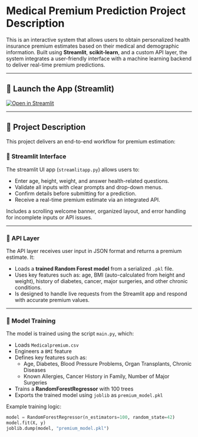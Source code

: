 #  Medical Premium Prediction Project Description

This is an interactive system that allows users to obtain personalized health insurance premium estimates based on their medical and demographic information. Built using **Streamlit**, **scikit-learn**, and a custom API layer, the system integrates a user-friendly interface with a machine learning backend to deliver real-time premium predictions.

---

## 🚀 Launch the App (Streamlit)

[![Open in Streamlit](https://static.streamlit.io/badges/streamlit_badge_black_white.svg)](https://imaduhu1-premiumpredictionmaduhu-streamlitapp-blumdl.streamlit.app/)

---

## 🧾 Project Description

This project delivers an end-to-end workflow for premium estimation:

### 🔹 Streamlit Interface

The streamlit UI app (`streamlitapp.py`) allows users to:
- Enter age, height, weight, and answer health-related questions.
- Validate all inputs with clear prompts and drop-down menus.
- Confirm details before submitting for a prediction.
- Receive a real-time premium estimate via an integrated API.

Includes a scrolling welcome banner, organized layout, and error handling for incomplete inputs or API issues.

---

### 🔹 API Layer

The API layer receives user input in JSON format and returns a premium estimate. It:
- Loads a **trained Random Forest model** from a serialized `.pkl` file.
- Uses key features such as: age, BMI (auto-calculated from height and weight), history of diabetes, cancer, major surgeries, and other chronic conditions.
- Is designed to handle live requests from the Streamlit app and respond with accurate premium values.


---

### 🔹 Model Training

The model is trained using the script `main.py`, which:
- Loads `Medicalpremium.csv`
- Engineers a `BMI` feature
- Defines key features such as:
  - Age, Diabetes, Blood Pressure Problems, Organ Transplants, Chronic Diseases
  - Known Allergies, Cancer History in Family, Number of Major Surgeries
- Trains a **RandomForestRegressor** with 100 trees
- Exports the trained model using `joblib` as `premium_model.pkl`

Example training logic:

```python
model = RandomForestRegressor(n_estimators=100, random_state=42)
model.fit(X, y)
joblib.dump(model, "premium_model.pkl")
